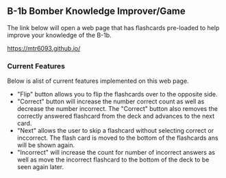 ## B-1b Bomber Knowledge Improver/Game


The link below will open a web page that has flashcards pre-loaded to help improve your knowledge of the B-1b.

https://mtr6093.github.io/


### Current Features

Below is  alist of current features implemented on this web page.

* "Flip" button allows you to flip the flashcards over to the opposite side.
* "Correct" button will increase the number correct count as well as decrease the number incorrect. The "Correct" button also removes the correctly answered flashcard from the deck and advances to the next card.
* "Next" allows the user to skip a flashcard without selecting correct or inccorrect. The flash card is moved to the bottom of the flashcards ans will be shown again.
* "Incorrect" will increase the count for number of incorrect answers as well as move the incorrect flashcard to the bottom of the deck to be seen again later.
